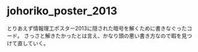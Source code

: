 johoriko_poster_2013
====================

とりあえず情報理工ポスター2013に隠された暗号を解くために書きなぐったコード。 
さっさと解きたかったとは言え、かなり頭の悪い書き方なので暇を見つけて直していく。
